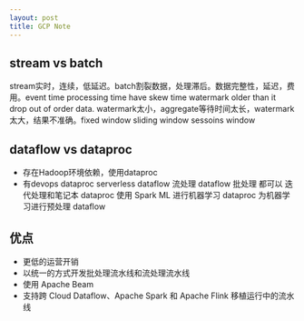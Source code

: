 ```yaml
---
layout: post
title: GCP Note
---
```


## stream vs batch
stream实时，连续，低延迟。batch割裂数据，处理滞后。数据完整性，延迟，费用。event time processing time have skew time watermark older than it drop 
out of order data. watermark太小，aggregate等待时间太长，watermark太大，结果不准确。fixed window sliding window sessoins window

## dataflow vs dataproc
- 存在Hadoop环境依赖，使用dataproc
- 有devops dataproc serverless dataflow
流处理 dataflow
批处理 都可以
迭代处理和笔记本 dataproc
使用 Spark ML 进行机器学习 dataproc
为机器学习进行预处理	dataflow

## 优点
- 更低的运营开销
- 以统一的方式开发批处理流水线和流处理流水线
- 使用 Apache Beam
- 支持跨 Cloud Dataflow、Apache Spark 和 Apache Flink 移植运行中的流水线
